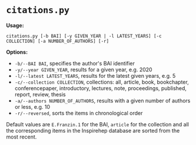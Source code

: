 # `citations.py`

**Usage:**

`citations.py [-b BAI] [-y GIVEN_YEAR | -l LATEST_YEARS] [-c COLLECTION] [-a NUMBER_OF_AUTHORS] [-r]`

**Options:**
* `-b/--BAI BAI`, specifies the author's BAI identifier
* `-y/--year GIVEN_YEAR`, results for a given year, e.g. 2020
* `-l/--latest LATEST_YEARS`, results for the latest given years, e.g. 5
* `-c/--collection COLLECTION`, collections: all, article, book, bookchapter, conferencepaper, introductory, lectures, note, proceedings, published, report, review, thesis
* `-a/--authors NUMBER_OF_AUTHORS`, results with a given number of authors or less, e.g. 10
* `-r/--reversed`, sorts the items in chronological order

Default values are `E.Franzin.1` for the BAI, `article` for the collection and all the corresponding items in the Inspirehep database are sorted from the most recent.
